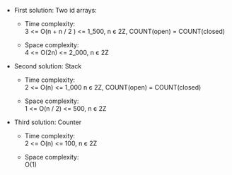 - First solution: Two id arrays:
  - Time complexity:  
    3 <= O(n + n / 2 ) <= 1_500, 
    n є 2Z, 
    COUNT(open) = COUNT(closed)

  - Space complexity:  
    4 <= O(2n) <= 2_000,
    n є 2Z

- Second solution: Stack
  - Time complexity:  
    2 <= O(n) <= 1_000 
    n є 2Z, 
    COUNT(open) = COUNT(closed)

  - Space complexity:  
    1 <= O(n / 2) <= 500,
    n є 2Z

- Third solution: Counter
  - Time complexity:  
      2 <= O(n) <= 100,
      n є 2Z

  - Space complexity:  
      O(1)
